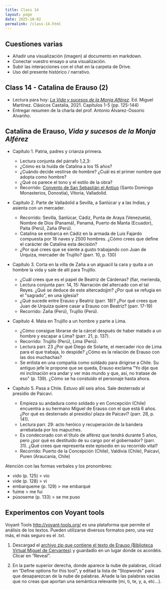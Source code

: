 ```yaml
---
title: Class 14
layout: page
date: 2025-10-02
permalink: /class-14.html
---
```


## Cuestiones varias
- Añadir una visualización (imagen) al documento en markdown.
- Conectar vuestro ensayo a una visualización. 
- Subir las interacciones con el chat en la carpeta de Drive.
- Uso del presente histórico / narrativo. 

## Class 14 - Catalina de Erauso (2)

- Lectura para hoy: [*La Vida y sucesos de la Monja Alférez*](https://www.courses.miami.edu/ultra/courses/_665635_1/cl/outline). Ed. Miguel Martínez. Clásicos Castalia, 2021. Capítulos 1-5 (pp. 125-144)
- Entregar resumen de la charla del prof. Antonio Álvarez-Ossorio Alvariño. 

## Catalina de Erauso, *Vida y sucesos de la Monja Alférez*

- Capítulo 1. Patria, padres y crianza primera. 
  * Lectura conjunta del párrafo 1,2,3: 
  * ¿Cómo es la huida de Catalina a los 15 años?
  * ¿Cuándo decide vestirse de hombre? ¿Cuál es el primer nombre que adopta como hombre?
  * ¿Qué os parece el tono y el estilo de la obra?
  * Recorrido: [Convento de San Sebastián el Antiuo](https://es.wikipedia.org/wiki/Monasterio_de_Santo_Domingo_en_San_Sebasti%C3%A1n) (Santo Domingo Monasterios, Donostia), Vitoria, Valladolid. 
- Capítulo 2. Parte de Valladolid a Sevilla, a Sanlúcar y a las Indias, y asienta con un mercader.
  * Recorrido: Sevilla, Sanlúcar, Cádiz, Punta de Araya (Venezuela), Nombre de Dios (Panamá), Panamá, Puerto de Manta (Ecuador), Paita (Perú), Zaña (Perú). 
  * Catalina se embarca en Cádiz en la armada de Luis Fajardo compuesta por 18 naves y 2500 hombres. ¿Cómo crees que define el carácter de Catalina esta decisión?
  * ¿Por qué crees que se siente a gusto trabajando con Juan de Urquiza, mercader de Trujillo? (parr. 10, p. 130)
- Capítulo 3. Corta en la villa de Zaña a un alguacil la cara y quita a un hombre la vida y sale de allí para Trujillo.
  * ¿Cuál crees que es el papel de Beatriz de Cárdenas? (fiar, merienda,
  * Lectura conjunta parr. 14, 15: Narración del altercado con el tal Reyes. ¿Qué se deduce de este altercadojjm? ¿Por qué se refugia en el "sagrado", en una iglesia?
  * ¿Qué sucede entre Erauso y Beatriz (parr. 18)? ¿Por qué crees que Juan de Urquiza quiere casar a Erauso con Beatriz? (parr. 17-19)
  * Recorrido: Zaña (Perú), Trujillo (Perú).
 
- Capítulo 4. Mata en Trujillo a un hombre y parte a Lima.
  * ¿Cómo consigue librarse de la cárcel después de haber matado a un hombre y escapar a Lima? (parr. 21, p. 137).
  * Recorrido: Trujillo (Perú), Lima (Perú).
  * Lectura parr. 23 ¿Por qué Diego de Solarte, el mercader rico de Lima para el que trabaja, lo despide? ¿Cómo es la relación de Erauso con las dos muchachas?
  * Se enlista en una compañía como soldado para dirigirse a Chile. Su antiguo jefe le propone que se queda, Erauso exclama "Yo dije que mi inclinación era andar y ver más mundo y que, así, no tratase de eso" (p. 139). ¿Cómo se ha constuido el personaje hasta ahora.

- Capítulo 5. Pasa a Chile. Estuvo allí seis años. Sale desterrado al presidio de Paicaví.
  * Empieza su andadura como soldado y en Concepción (Chile) encuentra a su hermano Miguel de Erauso con el que está 6 años. ¿Por qué es desterrado al presidio/ plaza de Paicaví? (parr. 28, p. 141).
  * Lectura parr. 29: acto heróico y recuperación de la bandera arrebatada por los mapuches.
  * Es condecorado con el título de alférez que tendrá durante 5 años, pero ¿por qué es destituído de su cargo por el gobernador? (parr. 31). ¿Qué crees que representa este episodio en su recorrido vital?
  * Recorrido: Puerto de la Concepción (Chile), Valdivia (Chile), Paicaví, Puren (Araucania, Chile)  

Atención con las formas verbales y los pronombres: 
- vido (p. 125) > vio 
- vide (p. 128) > vi 
- embarqueme (p. 129) > me embarqué
- fuime > me fui 
- púsoseme (p. 133) > se me puso 

## Experimentos con Voyant tools 

Voyant Tools http://voyant-tools.org/ es una plataforma que permite el análisis de los textos. Pueden utilizarse diversos formatos pero, una vez más, el más seguro es el .txt. 

1. Descargad el [archivo zip que contiene el texto de Erauso (Biblioteca Virtual Miguel de Cervantes)](https://github.com/dh-miami/SPA_410_Fall25/raw/refs/heads/main/_posts/Proyecto3_Erauso/Erauso.zip) y guardadlo en un lugar donde os acordéis. Clicar en “Reveal”.

2. En la parte superior derecha, donde aparece la nube de palabras, clicad en “Define options for this tool”, y editad la lista de “Stopwords” para que desaparezcan de la nube de palabras. Añade la las palabras vacías que no creas que aportan una semántica relevante (mi, ti, te, y, a, etc…).

